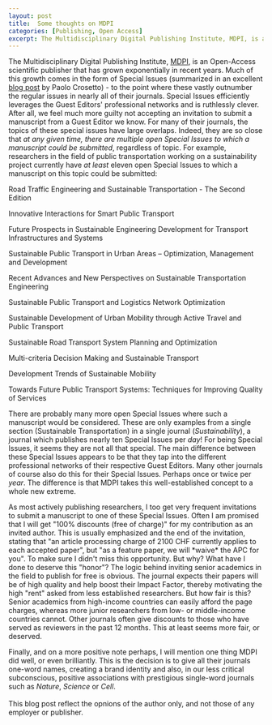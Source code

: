 ```yaml
---
layout: post
title:  Some thoughts on MDPI
categories: [Publishing, Open Access]
excerpt: The Multidisciplinary Digital Publishing Institute, MDPI, is an Open-Access scientific publisher that have grown exponentially in recent years. Much of this growth comes in the form of Special Issues which, as it turns out, are not all that special.
---
```


The Multidisciplinary Digital Publishing Institute, [MDPI](https://www.mdpi.com/), is an Open-Access scientific publisher that has grown exponentially in recent years. Much of this growth comes in the form of Special Issues (summarized in an excellent [blog post](https://paolocrosetto.wordpress.com/author/milanphd/) by Paolo Crosetto) - to the point where these vastly outnumber the regular issues in nearly all of their journals. Special Issues efficiently leverages the Guest Editors' professional networks and is ruthlessly clever. After all, we feel much more guilty not accepting an invitation to submit a manuscript from a Guest Editor we know. For many of their journals, the topics of these special issues have large overlaps. Indeed, they are so close that *at any given time, there are multiple open Special Issues to which a manuscript could be submitted*, regardless of topic. For example, researchers in the field of public transportation working on a sustainability project currently have *at least* eleven open Special Issues to which a manuscript on this topic could be submitted:

Road Traffic Engineering and Sustainable Transportation - The Second Edition

Innovative Interactions for Smart Public Transport

Future Prospects in Sustainable Engineering Development for Transport Infrastructures and Systems

Sustainable Public Transport in Urban Areas – Optimization, Management and Development

Recent Advances and New Perspectives on Sustainable Transportation Engineering

Sustainable Public Transport and Logistics Network Optimization

Sustainable Development of Urban Mobility through Active Travel and Public Transport

Sustainable Road Transport System Planning and Optimization

Multi-criteria Decision Making and Sustainable Transport

Development Trends of Sustainable Mobility

Towards Future Public Transport Systems: Techniques for Improving Quality of Services

There are probably many more open Special Issues where such a manuscript would be considered. These are only examples from a single section (Sustainable Transportation) in a single journal (*Sustainability*), a journal which publishes nearly ten Special Issues per *day*! For being Special Issues, it seems they are not all that special. The main difference between these Special Issues appears to be that they tap into the different professional networks of their respective Guest Editors. Many other journals of course also do this for their Special Issues. Perhaps once or twice per *year*. The difference is that MDPI takes this well-established concept to a whole new extreme.

As most actively publishing researchers, I too get very frequent invitations to submit a manuscript to one of these Special Issues. Often I am promised that I will get "100% discounts (free of charge)" for my contribution as an invited author. This is usually emphasized and the end of the invitation, stating that "an article processing charge of 2100 CHF currently applies to each accepted paper", but "as a feature paper, we will \*waive\* the APC for you". To make sure I didn't miss this opportunity. But why? What have I done to deserve this "honor"? The logic behind inviting senior academics in the field to publish for free is obvious. The journal expects their papers will be of high quality and help boost their Impact Factor, thereby motivating the high "rent" asked from less established researchers. But how fair is this? Senior academics from high-income countries can easily afford the page charges, whereas more junior researchers from low- or middle-income countries cannot. Other journals often give discounts to those who have served as reviewers in the past 12 months. This at least seems more fair, or deserved.

Finally, and on a more positive note perhaps, I will mention one thing MDPI did well, or even brilliantly. This is the decision is to give all their journals one-word names, creating a brand identity and also, in our less critical subconscious, positive associations with prestigious single-word journals such as *Nature*, *Science* or *Cell*.
&nbsp;  
&nbsp;  
This blog post reflect the opnions of the author only, and not those of any employer or publisher.
&nbsp;  
&nbsp;  
&nbsp; 
